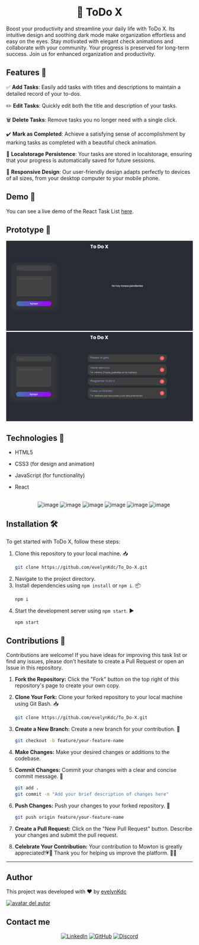 <h1 align="center">  📝 ToDo X </h1>

Boost your productivity and streamline your daily life with ToDo X. Its intuitive design and soothing dark mode make organization effortless and easy on the eyes. Stay motivated with elegant check animations and collaborate with your community. Your progress is preserved for long-term success. Join us for enhanced organization and productivity.

## Features 🚀

✅ **Add Tasks**: Easily add tasks with titles and descriptions to maintain a detailed record of your to-dos.

✏️ **Edit Tasks**: Quickly edit both the title and description of your tasks.

🗑️ **Delete Tasks**: Remove tasks you no longer need with a single click.

✔️ **Mark as Completed**: Achieve a satisfying sense of accomplishment by marking tasks as completed with a beautiful check animation.

🔄 **Localstorage Persistence**: Your tasks are stored in localstorage, ensuring that your progress is automatically saved for future sessions.

📱 **Responsive Design**: Our user-friendly design adapts perfectly to devices of all sizes, from your desktop computer to your mobile phone.


## Demo 🌈

You can see a live demo of the React Task List [here](https://to-do-x.netlify.app/).

## Prototype 📲
<img src="/portadas/To_do-x_portadaInicial.png" alt="portada del proyecto TO DO X"></img>
<img src="/portadas/To_do-x_portadaItems.png" alt="portada del proyecto TO DO X"></img>

## Technologies 🧩
- HTML5
- CSS3 (for design and animation)
- JavaScript (for functionality)
- React
  <br> <br>

  <div align="center">

  
  ![image](https://img.shields.io/badge/HTML5-E34F26?style=for-the-badge&logo=html5&logoColor=white)
  ![image](https://img.shields.io/badge/CSS3-1572B6?style=for-the-badge&logo=css3&logoColor=white)
  ![image](https://img.shields.io/badge/JavaScript-323330?style=for-the-badge&logo=javascript&logoColor=F7DF1E)
  ![image](https://img.shields.io/badge/React-20232A?style=for-the-badge&logo=react&logoColor=61DAFB)
  ![image](https://img.shields.io/badge/Trello-0052CC?style=for-the-badge&logo=trello&logoColor=white)
  ![image](https://img.shields.io/badge/Figma-F24E1E?style=for-the-badge&logo=figma&logoColor=white)


</div>

## Installation 🛠️

To get started with ToDo X, follow these steps:

1. Clone this repository to your local machine. 📥
   ```bash
   git clone https://github.com/evelynKdc/To_Do-X.git
   ```
3. Navigate to the project directory.
4. Install dependencies using `npm install` or `npm i`. 📦
    ```bash
   npm i
6. Start the development server using `npm start`. ▶️
    ```bash
   npm start
## Contributions 🤝

Contributions are welcome! If you have ideas for improving this task list or find any issues, please don't hesitate to create a Pull Request or open an Issue in this repository.
1. **Fork the Repository:** Click the "Fork" button on the top right of this repository's page to create your own copy.

2. **Clone Your Fork:** Clone your forked repository to your local machine using Git Bash. 📥
   ```bash
   git clone https://github.com/evelynKdc/To_Do-X.git
3. **Create a New Branch:** Create a new branch for your contribution. 🌿
   ```bash
   git checkout -b feature/your-feature-name
4. **Make Changes:** Make your desired changes or additions to the codebase.
5. **Commit Changes:** Commit your changes with a clear and concise commit message. 📝
   ```bash
   git add .
   git commit -m "Add your brief description of changes here"

7. **Push Changes:** Push your changes to your forked repository. 🚀
   ```bash
   git push origin feature/your-feature-name
8. **Create a Pull Request:** Click on the "New Pull Request" button. Describe your changes and submit the pull request.
9. **Celebrate Your Contribution:** Your contribution to Mowton is greatly appreciated!💗🤝 Thank you for helping us improve the platform. 🎉🎉
---
## Author

This project was developed with ❤️ by <a href="https://github.com/evelynKdc">evelynKdc</a>

<a href="https://github.com/evelynKdc"><img src="https://avatars.githubusercontent.com/u/114323897?s=400&u=2972f83197a3195b07c885f106065c1f913fe656&v=4" height="60px" width="60px" alt="avatar del autor"></a>

## Contact me 

<div align="center">
  
[![LinkedIn](	https://img.shields.io/badge/Evelyn_De_la_cruz_Vargas-0077B5?style=for-the-badge&logo=linkedin&logoColor=white)](https://www.linkedin.com/in/evelyn-de-la-cruz-vargas/)
[![GitHub](https://img.shields.io/badge/evelynKdc-100000?style=for-the-badge&logo=github&logoColor=white)](https://github.com/evelynKdc)
[![Discord](https://img.shields.io/badge/evelyndc-5865F2?style=for-the-badge&logo=discord&logoColor=white)](https://discordapp.com/users/evelyndc)

</div>
